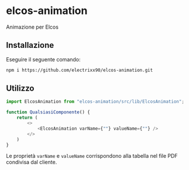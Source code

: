 # elcos-animation
 Animazione per Elcos

Installazione
------
Eseguire il seguente comando:
```bash
npm i https://github.com/electrixx90/elcos-animation.git
```

Utilizzo
-------
```javascript
import ElcosAnimation from "elcos-animation/src/lib/ElcosAnimation";

function QualsiasiComponente() {
    return (
        <>
            <ElcosAnimation varName={""} valueName={""} />
        </>
    )
}
```

Le proprietà `varName` e `valueName` corrispondono alla tabella nel file PDF condivisa dal cliente. 